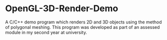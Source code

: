 # OpenGL-3D-Render-Demo
A C/C++ demo program which renders 2D and 3D objects using the method of polygonal meshing. This program was developed as part of an assessed module in my second year at university.
